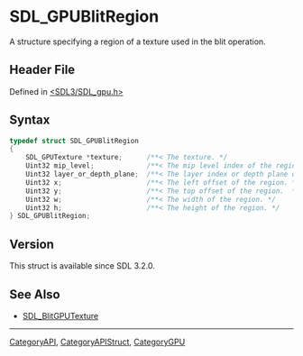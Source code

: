 # SDL_GPUBlitRegion

A structure specifying a region of a texture used in the blit operation.

## Header File

Defined in [<SDL3/SDL_gpu.h>](https://github.com/libsdl-org/SDL/blob/main/include/SDL3/SDL_gpu.h)

## Syntax

```c
typedef struct SDL_GPUBlitRegion
{
    SDL_GPUTexture *texture;      /**< The texture. */
    Uint32 mip_level;             /**< The mip level index of the region. */
    Uint32 layer_or_depth_plane;  /**< The layer index or depth plane of the region. This value is treated as a layer index on 2D array and cube textures, and as a depth plane on 3D textures. */
    Uint32 x;                     /**< The left offset of the region. */
    Uint32 y;                     /**< The top offset of the region.  */
    Uint32 w;                     /**< The width of the region. */
    Uint32 h;                     /**< The height of the region. */
} SDL_GPUBlitRegion;
```

## Version

This struct is available since SDL 3.2.0.

## See Also

- [SDL_BlitGPUTexture](SDL_BlitGPUTexture)

----
[CategoryAPI](CategoryAPI), [CategoryAPIStruct](CategoryAPIStruct), [CategoryGPU](CategoryGPU)

